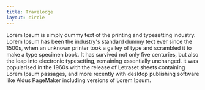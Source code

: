 ```yaml
---
title: Travelodge
layout: circle
---
```


<p> Lorem Ipsum is simply dummy text of the printing and typesetting industry. Lorem Ipsum has been the industry's standard dummy text ever since the 1500s, when an unknown printer took a galley of type and scrambled it to make a type specimen book. It has survived not only five centuries, but also the leap into electronic typesetting, remaining essentially unchanged.
        it was popularised in the 1960s with the release of Letraset sheets containing Lorem Ipsum passages, and more recently with desktop publishing software like Aldus PageMaker including versions of Lorem Ipsum.</p>